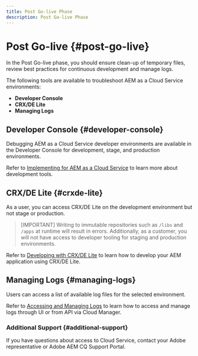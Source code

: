 ```yaml
---
title: Post Go-live Phase
description: Post Go-live Phase
---
```


# Post Go-live {#post-go-live}

In the Post Go-live phase, you should ensure clean-up of temporary files, review best practices for continuous development and manage logs.

The following tools are available to troubleshoot AEM as a Cloud Service environments:

* **Developer Console**
* **CRX/DE Lite**
* **Managing Logs**


## Developer Console {#developer-console}

Debugging AEM as a Cloud Service developer environments are available in the Developer Console for development, stage, and production environments.

Refer to [Implementing for AEM as a Cloud Service](https://docs.adobe.com/content/help/en/experience-manager-cloud-service/implementing/developing/development-guidelines.html#aem-as-a-cloud-service-development-tools) to learn more about development tools.

## CRX/DE Lite {#crxde-lite}

As a user, you can access CRX/DE Lite on the development environment but not stage or production. 
  
>[IMPORTANT]
>Writing to immutable repositories such as `/libs` and `/apps` at runtime will result in errors. Additionally, as a customer, you will not have access to developer tooling for staging and production environments.

Refer to [Developing with CRX/DE Lite](https://docs.adobe.com/help/en/experience-manager-65/developing/devtools/developing-with-crxde-lite.html) to learn how to develop your AEM application using CRX/DE Lite.

## Managing Logs {#managing-logs}

Users can access a list of available log files for the selected environment.
  
Refer to [Accessing and Managing Logs](https://docs.adobe.com/content/help/en/experience-manager-cloud-service/implementing/using-cloud-manager/manage-logs.html) to learn how to access and manage logs through UI or from API via Cloud Manager.

### Additional Support {#additional-support}

If you have questions about access to Cloud Service, contact your Adobe representative or Adobe AEM CQ Support Portal.
